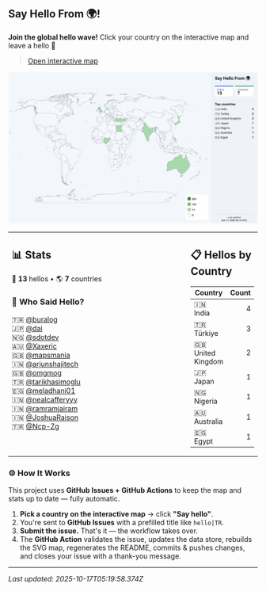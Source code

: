 ## Say Hello From 🌍!

**Join the global hello wave!** Click your country on the interactive map and leave a hello 👋 
> [Open interactive map](https://buralog.github.io/buralog/)

[![World map](assets/world.svg "Open the interactive map")](https://buralog.github.io/buralog/)

<table>
<tr>
<td width="80%" valign="top">

## 📊 Stats

👋 **13** hellos • 🌎 **7** countries

### 👥 Who Said Hello?
🇹🇷 [@buralog](https://github.com/buralog) <br> 🇯🇵 [@dai](https://github.com/dai) <br> 🇳🇬 [@sdotdev](https://github.com/sdotdev) <br> 🇦🇺 [@Xaxeric](https://github.com/Xaxeric) <br> 🇬🇧 [@mapsmania](https://github.com/mapsmania) <br> 🇮🇳 [@arjunshajitech](https://github.com/arjunshajitech) <br> 🇬🇧 [@omgmog](https://github.com/omgmog) <br> 🇹🇷 [@tarikhasimoglu](https://github.com/tarikhasimoglu) <br> 🇪🇬 [@meladhani01](https://github.com/meladhani01) <br> 🇮🇳 [@nealcafferyyy](https://github.com/nealcafferyyy) <br> 🇮🇳 [@ramramjairam](https://github.com/ramramjairam) <br> 🇮🇳 [@JoshuaRaison](https://github.com/JoshuaRaison) <br> 🇹🇷 [@Ncp-Zg](https://github.com/Ncp-Zg)

</td>
<td width="20%" valign="top">

## 📋 Hellos by Country
| Country | Count |
|---------|------:|
| 🇮🇳 India | 4 |
| 🇹🇷 Türkiye | 3 |
| 🇬🇧 United Kingdom | 2 |
| 🇯🇵 Japan | 1 |
| 🇳🇬 Nigeria | 1 |
| 🇦🇺 Australia | 1 |
| 🇪🇬 Egypt | 1 |
</td>
</tr>
</table>


### ⚙️ How It Works

This project uses **GitHub Issues + GitHub Actions** to keep the map and stats up to date — fully automatic.
1. **Pick a country on the interactive map** → click **"Say hello"**.  
2. You're sent to **GitHub Issues** with a prefilled title like `hello|TR`.  
3. **Submit the issue.** That's it — the workflow takes over.  
4. The **GitHub Action** validates the issue, updates the data store, rebuilds the SVG map, regenerates the README, commits & pushes changes, and closes your issue with a thank-you message.

--- 
_Last updated: 2025-10-17T05:19:58.374Z_
